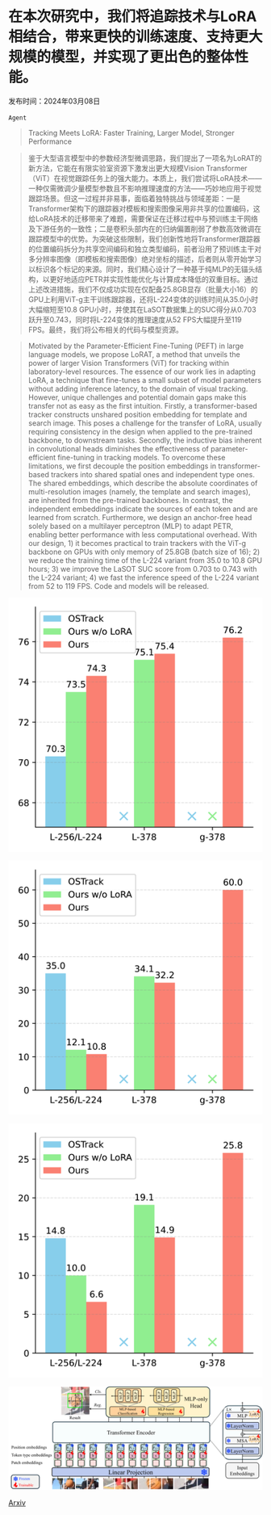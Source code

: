 # 在本次研究中，我们将追踪技术与LoRA相结合，带来更快的训练速度、支持更大规模的模型，并实现了更出色的整体性能。

发布时间：2024年03月08日

`Agent`

> Tracking Meets LoRA: Faster Training, Larger Model, Stronger Performance

> 鉴于大型语言模型中的参数经济型微调思路，我们提出了一项名为LoRAT的新方法，它能在有限实验室资源下激发出更大规模Vision Transformer（ViT）在视觉跟踪任务上的强大能力。本质上，我们尝试将LoRA技术——一种仅需微调少量模型参数且不影响推理速度的方法——巧妙地应用于视觉跟踪场景。但这一过程并非易事，面临着独特挑战与领域差距：一是Transformer架构下的跟踪器对模板和搜索图像采用非共享的位置编码，这给LoRA技术的迁移带来了难题，需要保证在迁移过程中与预训练主干网络及下游任务的一致性；二是卷积头部内在的归纳偏置削弱了参数高效微调在跟踪模型中的优势。为突破这些限制，我们创新性地将Transformer跟踪器的位置编码拆分为共享空间编码和独立类型编码，前者沿用了预训练主干对多分辨率图像（即模板和搜索图像）绝对坐标的描述，后者则从零开始学习以标识各个标记的来源。同时，我们精心设计了一种基于纯MLP的无锚头结构，以更好地适应PETR并实现性能优化与计算成本降低的双重目标。通过上述改进措施，我们不仅成功实现在仅配备25.8GB显存（批量大小16）的GPU上利用ViT-g主干训练跟踪器，还将L-224变体的训练时间从35.0小时大幅缩短至10.8 GPU小时，并使其在LaSOT数据集上的SUC得分从0.703跃升至0.743，同时将L-224变体的推理速度从52 FPS大幅提升至119 FPS。最终，我们将公布相关的代码与模型资源。

> Motivated by the Parameter-Efficient Fine-Tuning (PEFT) in large language models, we propose LoRAT, a method that unveils the power of larger Vision Transformers (ViT) for tracking within laboratory-level resources. The essence of our work lies in adapting LoRA, a technique that fine-tunes a small subset of model parameters without adding inference latency, to the domain of visual tracking. However, unique challenges and potential domain gaps make this transfer not as easy as the first intuition. Firstly, a transformer-based tracker constructs unshared position embedding for template and search image. This poses a challenge for the transfer of LoRA, usually requiring consistency in the design when applied to the pre-trained backbone, to downstream tasks. Secondly, the inductive bias inherent in convolutional heads diminishes the effectiveness of parameter-efficient fine-tuning in tracking models. To overcome these limitations, we first decouple the position embeddings in transformer-based trackers into shared spatial ones and independent type ones. The shared embeddings, which describe the absolute coordinates of multi-resolution images (namely, the template and search images), are inherited from the pre-trained backbones. In contrast, the independent embeddings indicate the sources of each token and are learned from scratch. Furthermore, we design an anchor-free head solely based on a multilayer perceptron (MLP) to adapt PETR, enabling better performance with less computational overhead. With our design, 1) it becomes practical to train trackers with the ViT-g backbone on GPUs with only memory of 25.8GB (batch size of 16); 2) we reduce the training time of the L-224 variant from 35.0 to 10.8 GPU hours; 3) we improve the LaSOT SUC score from 0.703 to 0.743 with the L-224 variant; 4) we fast the inference speed of the L-224 variant from 52 to 119 FPS. Code and models will be released.

![在本次研究中，我们将追踪技术与LoRA相结合，带来更快的训练速度、支持更大规模的模型，并实现了更出色的整体性能。](../../../paper_images/2403.05231/x1.png)

![在本次研究中，我们将追踪技术与LoRA相结合，带来更快的训练速度、支持更大规模的模型，并实现了更出色的整体性能。](../../../paper_images/2403.05231/x2.png)

![在本次研究中，我们将追踪技术与LoRA相结合，带来更快的训练速度、支持更大规模的模型，并实现了更出色的整体性能。](../../../paper_images/2403.05231/x3.png)

![在本次研究中，我们将追踪技术与LoRA相结合，带来更快的训练速度、支持更大规模的模型，并实现了更出色的整体性能。](../../../paper_images/2403.05231/x4.png)

[Arxiv](https://arxiv.org/abs/2403.05231)
